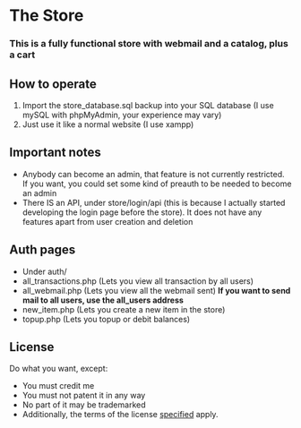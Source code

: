 # The Store
### This is a fully functional store with webmail and a catalog, plus a cart

## How to operate
1. Import the store_database.sql backup into your SQL database (I use mySQL with phpMyAdmin, your experience may vary)
2. Just use it like a normal website (I use xampp)

## Important notes
- Anybody can become an admin, that feature is not currently restricted. If you want, you could set some kind of preauth to be needed to become an admin
- There IS an API, under store/login/api (this is because I actually started developing the login page before the store). It does not have any features apart from user creation and deletion

## Auth pages
- Under auth/
- all_transactions.php (Lets you view all transaction by all users)
- all_webmail.php (Lets you view all the webmail sent) **If you want to send mail to all users, use the all_users address**
- new_item.php (Lets you create a new item in the store)
- topup.php (Lets you topup or debit balances)

## License
Do what you want, except:
- You must credit me
- You must not patent it in any way
- No part of it may be trademarked
- Additionally, the terms of the license [specified](LICENSE) apply.
